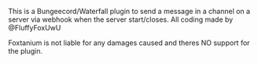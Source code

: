 This is a Bungeecord/Waterfall plugin to send a message in a channel on a server via webhook when the server start/closes. 
All coding made by @FluffyFoxUwU

Foxtanium is not liable for any damages caused and theres NO support for the plugin.
